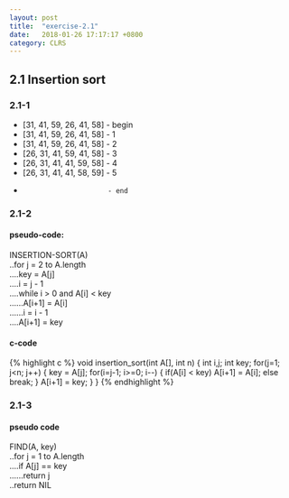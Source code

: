 ```yaml
---
layout: post
title:  "exercise-2.1"
date:   2018-01-26 17:17:17 +0800
category: CLRS
---
```

## 2.1 Insertion sort
### 2.1-1
+ [31, 41, 59, 26, 41, 58] - begin
+ [31, 41, 59, 26, 41, 58] - 1
+ [31, 41, 59, 26, 41, 58] - 2
+ [26, 31, 41, 59, 41, 58] - 3
+ [26, 31, 41, 41, 59, 58] - 4
+ [26, 31, 41, 41, 58, 59] - 5
+                          - end

### 2.1-2
#### pseudo-code:
INSERTION-SORT(A)  
..for j = 2 to A.length  
....key = A[j]  
....i = j - 1  
....while i > 0 and A[i] < key  
......A[i+1] = A[i]  
......i = i - 1  
....A[i+1] = key  
  

#### c-code
{% highlight c %}
void insertion_sort(int A[], int n)
{
        int i,j;
        int key;
        for(j=1; j<n; j++)
        {
                key = A[j];
                for(i=j-1; i>=0; i--)
                {
                        if(A[i] < key)
                                A[i+1] = A[i];
                        else
                                break;
                }
                A[i+1] = key;
        }
}
{% endhighlight %}

### 2.1-3
#### pseudo code
FIND(A, key)  
..for j = 1 to A.length  
....if A[j] == key  
......return j  
..return NIL  


